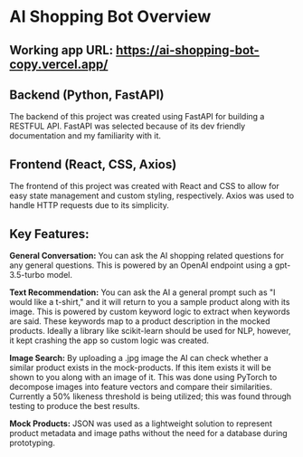 # AI Shopping Bot Overview

## Working app URL: https://ai-shopping-bot-copy.vercel.app/

## Backend (Python, FastAPI)
The backend of this project was created using FastAPI for building a RESTFUL API. FastAPI was selected because of its dev friendly documentation and my familiarity with it.

## Frontend (React, CSS, Axios)
The frontend of this project was created with React and CSS to allow for easy state management and custom styling, respectively. Axios was used to handle HTTP requests due to its simplicity.

## Key Features:
__General Conversation:__ You can ask the AI shopping related questions for any general questions. This is powered by an OpenAI endpoint using a gpt-3.5-turbo model.  

__Text Recommendation:__ You can ask the AI a general prompt such as "I would like a t-shirt," and it will return to you a sample product along with its image.
This is powered by custom keyword logic to extract when keywords are said. These keywords map to a product description in the mocked products. Ideally a library like scikit-learn should be used for NLP, however, it kept crashing
the app so custom logic was created.

__Image Search:__ By uploading a .jpg image the AI can check whether a similar product exists in the mock-products. If this item exists it will be shown to you along with an image of it. This was done using PyTorch to 
decompose images into feature vectors and compare their similarities. Currently a 50% likeness threshold is being utilized; this was found through testing to produce the best results.

__Mock Products:__ JSON was used as a lightweight solution to represent product metadata and image paths without the need for a database during prototyping.

